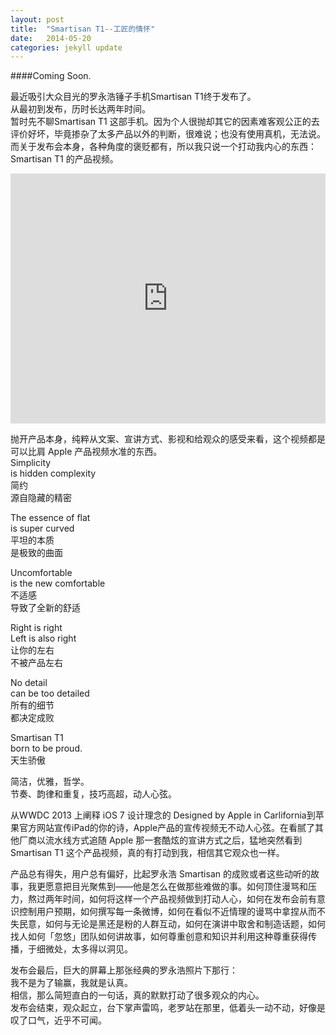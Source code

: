```yaml
---
layout: post
title:  "Smartisan T1--工匠的情怀"
date:   2014-05-20
categories: jekyll update
---
```

####Coming Soon.

最近吸引大众目光的罗永浩锤子手机Smartisan T1终于发布了。     
从最初到发布，历时长达两年时间。      
暂时先不聊Smartisan T1 这部手机。因为个人很抛却其它的因素难客观公正的去评价好坏，毕竟掺杂了太多产品以外的判断，很难说；也没有使用真机，无法说。而关于发布会本身，各种角度的褒贬都有，所以我只说一个打动我内心的东西：Smartisan T1 的产品视频。     

<iframe height=400 width=100% src="http://player.youku.com/embed/XNzE0NjA3NDA4" frameborder=0 allowfullscreen></iframe>  
  
抛开产品本身，纯粹从文案、宣讲方式、影视和给观众的感受来看，这个视频都是可以比肩 Apple 产品视频水准的东西。     
Simplicity    
is hidden complexity     
简约     
源自隐藏的精密

The essence of flat     
is super curved     
平坦的本质    
是极致的曲面

Uncomfortable     
is the new comfortable     
不适感     
导致了全新的舒适

Right is right      
Left is also right     
让你的左右    
不被产品左右

No detail     
can be too detailed     
所有的细节     
都决定成败

Smartisan T1     
born to be proud.     
天生骄傲

简洁，优雅，哲学。     
节奏、韵律和重复，技巧高超，动人心弦。

从WWDC 2013 上阐释 iOS 7 设计理念的 Designed by Apple in Carlifornia到苹果官方网站宣传iPad的你的诗，Apple产品的宣传视频无不动人心弦。在看腻了其他厂商以流水线方式追随 Apple 那一套酷炫的宣讲方式之后，猛地突然看到 Smartisan T1 这个产品视频，真的有打动到我，相信其它观众也一样。

产品总有得失，用户总有偏好，比起罗永浩 Smartisan 的成败或者这些动听的故事，我更愿意把目光聚焦到——他是怎么在做那些难做的事。如何顶住漫骂和压力，熬过两年时间，如何将这样一个产品视频做到打动人心，如何在发布会前有意识控制用户预期，如何撰写每一条微博，如何在看似不近情理的谩骂中拿捏从而不失民意，如何与无论是黑还是粉的人群互动，如何在演讲中取舍和制造话题，如何找人如何「忽悠」团队如何讲故事，如何尊重创意和知识并利用这种尊重获得传播，于细微处，太多得以洞见。

发布会最后，巨大的屏幕上那张经典的罗永浩照片下那行：     
我不是为了输赢，我就是认真。      
相信，那么简短直白的一句话，真的默默打动了很多观众的内心。      
发布会结束，观众起立，台下掌声雷鸣，老罗站在那里，低着头一动不动，好像是叹了口气，近乎不可闻。
  